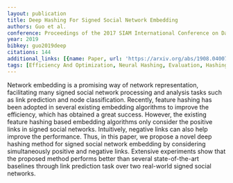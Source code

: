 ```yaml
---
layout: publication
title: Deep Hashing For Signed Social Network Embedding
authors: Guo et al.
conference: Proceedings of the 2017 SIAM International Conference on Data Mining
year: 2019
bibkey: guo2019deep
citations: 144
additional_links: [{name: Paper, url: 'https://arxiv.org/abs/1908.04007'}]
tags: [Efficiency And Optimization, Neural Hashing, Evaluation, Hashing Methods]
---
```

Network embedding is a promising way of network representation, facilitating
many signed social network processing and analysis tasks such as link
prediction and node classification. Recently, feature hashing has been adopted
in several existing embedding algorithms to improve the efficiency, which has
obtained a great success. However, the existing feature hashing based embedding
algorithms only consider the positive links in signed social networks.
Intuitively, negative links can also help improve the performance. Thus, in
this paper, we propose a novel deep hashing method for signed social network
embedding by considering simultaneously positive and negative links. Extensive
experiments show that the proposed method performs better than several
state-of-the-art baselines through link prediction task over two real-world
signed social networks.